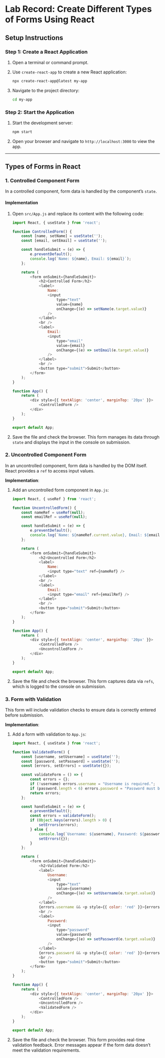 # Lab Record: Create Different Types of Forms Using React

## Setup Instructions

### Step 1: Create a React Application

1. Open a terminal or command prompt.
2. Use `create-react-app` to create a new React application:

   ```bash
   npx create-react-app@latest my-app
   ```

3. Navigate to the project directory:

   ```bash
   cd my-app
   ```

### Step 2: Start the Application

1. Start the development server:

   ```bash
   npm start
   ```

2. Open your browser and navigate to `http://localhost:3000` to view the app.

---

## Types of Forms in React

### 1. Controlled Component Form

In a controlled component, form data is handled by the component’s `state`.

#### Implementation

1. Open `src/App.js` and replace its content with the following code:

   ```javascript
   import React, { useState } from 'react';

   function ControlledForm() {
       const [name, setName] = useState('');
       const [email, setEmail] = useState('');

       const handleSubmit = (e) => {
           e.preventDefault();
           console.log(`Name: ${name}, Email: ${email}`);
       };

       return (
           <form onSubmit={handleSubmit}>
               <h2>Controlled Form</h2>
               <label>
                   Name:
                   <input
                       type="text"
                       value={name}
                       onChange={(e) => setName(e.target.value)}
                   />
               </label>
               <br />
               <label>
                   Email:
                   <input
                       type="email"
                       value={email}
                       onChange={(e) => setEmail(e.target.value)}
                   />
               </label>
               <br />
               <button type="submit">Submit</button>
           </form>
       );
   }

   function App() {
       return (
           <div style={{ textAlign: 'center', marginTop: '20px' }}>
               <ControlledForm />
           </div>
       );
   }

   export default App;
   ```

2. Save the file and check the browser. This form manages its data through `state` and displays the input in the console on submission.

### 2. Uncontrolled Component Form

In an uncontrolled component, form data is handled by the DOM itself. React provides a `ref` to access input values.

**Implementation**:

1. Add an uncontrolled form component in `App.js`:

   ```javascript
   import React, { useRef } from 'react';

   function UncontrolledForm() {
       const nameRef = useRef(null);
       const emailRef = useRef(null);

       const handleSubmit = (e) => {
           e.preventDefault();
           console.log(`Name: ${nameRef.current.value}, Email: ${emailRef.current.value}`);
       };

       return (
           <form onSubmit={handleSubmit}>
               <h2>Uncontrolled Form</h2>
               <label>
                   Name:
                   <input type="text" ref={nameRef} />
               </label>
               <br />
               <label>
                   Email:
                   <input type="email" ref={emailRef} />
               </label>
               <br />
               <button type="submit">Submit</button>
           </form>
       );
   }

   function App() {
       return (
           <div style={{ textAlign: 'center', marginTop: '20px' }}>
               <ControlledForm />
               <UncontrolledForm />
           </div>
       );
   }

   export default App;
   ```

2. Save the file and check the browser. This form captures data via `refs`, which is logged to the console on submission.

### 3. Form with Validation

This form will include validation checks to ensure data is correctly entered before submission.

**Implementation**:

1. Add a form with validation to `App.js`:

   ```javascript
   import React, { useState } from 'react';

   function ValidatedForm() {
       const [username, setUsername] = useState('');
       const [password, setPassword] = useState('');
       const [errors, setErrors] = useState({});

       const validateForm = () => {
           const errors = {};
           if (!username) errors.username = "Username is required.";
           if (password.length < 6) errors.password = "Password must be at least 6 characters.";
           return errors;
       };

       const handleSubmit = (e) => {
           e.preventDefault();
           const errors = validateForm();
           if (Object.keys(errors).length > 0) {
               setErrors(errors);
           } else {
               console.log(`Username: ${username}, Password: ${password}`);
               setErrors({});
           }
       };

       return (
           <form onSubmit={handleSubmit}>
               <h2>Validated Form</h2>
               <label>
                   Username:
                   <input
                       type="text"
                       value={username}
                       onChange={(e) => setUsername(e.target.value)}
                   />
               </label>
               {errors.username && <p style={{ color: 'red' }}>{errors.username}</p>}
               <br />
               <label>
                   Password:
                   <input
                       type="password"
                       value={password}
                       onChange={(e) => setPassword(e.target.value)}
                   />
               </label>
               {errors.password && <p style={{ color: 'red' }}>{errors.password}</p>}
               <br />
               <button type="submit">Submit</button>
           </form>
       );
   }

   function App() {
       return (
           <div style={{ textAlign: 'center', marginTop: '20px' }}>
               <ControlledForm />
               <UncontrolledForm />
               <ValidatedForm />
           </div>
       );
   }

   export default App;
   ```

2. Save the file and check the browser. This form provides real-time validation feedback. Error messages appear if the form data doesn’t meet the validation requirements.
